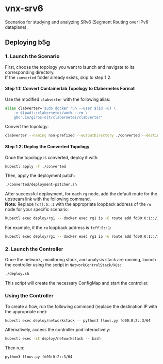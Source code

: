 # vnx-srv6

Scenarios for studying and analyzing SRv6 (Segment Routing over IPv6 dataplane).

## Deploying b5g

### 1. Launch the Scenario

First, choose the topology you want to launch and navigate to its corresponding directory.  
If the `converted` folder already exists, skip to step 1.2.

#### Step 1.1: Convert Containerlab Topology to Clabernetes Format

Use the modified `clabverter` with the following alias:

```bash
alias clabverter='sudo docker run --user $(id -u) \
    -v $(pwd):/clabernetes/work --rm \
    ghcr.io/giros-dit/clabernetes/clabverter'
```

Convert the topology:

```bash
clabverter --naming non-prefixed --outputDirectory ./converted --destinationNamespace across-tc32
```

#### Step 1.2: Deploy the Converted Topology

Once the topology is converted, deploy it with:

```bash
kubectl apply -f ./converted
```

Then, apply the deployment patch:

```bash
./converted/deployment-patcher.sh
```

After successful deployment, for each `rg` node, add the default route for the upstream link with the following command.  
**Note:** Replace `fcff:5::1` with the appropriate loopback address of the `ru` node for your specific scenario:

```bash
kubectl exec deploy/rg1 -- docker exec rg1 ip -6 route add fd00:0:1::/127 encap seg6 mode encap segs <ru-loopback-ip> dev eth1
```

For example, if the `ru` loopback address is `fcff:5::1`:

```bash
kubectl exec deploy/rg1 -- docker exec rg1 ip -6 route add fd00:0:1::/127 encap seg6 mode encap segs fcff:5::1 dev eth1
```


### 2. Launch the Controller

Once the network, monitoring stack, and analysis stack are running, launch the controller using the script in `NetworkControlStack/k8s`:

```bash
./deploy.sh
```

This script will create the necessary ConfigMap and start the controller.

### Using the Controller

To create a flow, run the following command (replace the destination IP with the appropriate one):

```bash
kubectl exec deploy/networkstack -- python3 flows.py fd00:0:2::3/64
```

Alternatively, access the controller pod interactively:

```bash
kubectl exec -it deploy/networkstack -- bash
```

Then run:

```bash
python3 flows.py fd00:0:2::3/64
```
